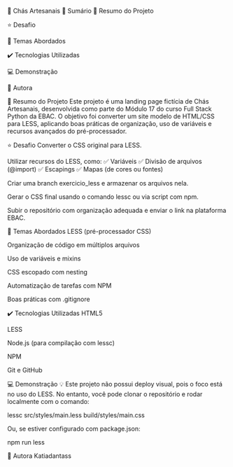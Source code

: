 🍵 Chás Artesanais
📎 Sumário
📌 Resumo do Projeto

⭐ Desafio

📂 Temas Abordados

✔️ Tecnologias Utilizadas

💻 Demonstração

🙋 Autora

📌 Resumo do Projeto
Este projeto é uma landing page fictícia de Chás Artesanais, desenvolvida como parte do Módulo 17 do curso Full Stack Python da EBAC.
O objetivo foi converter um site modelo de HTML/CSS para LESS, aplicando boas práticas de organização, uso de variáveis e recursos avançados do pré-processador.

⭐ Desafio
Converter o CSS original para LESS.

Utilizar recursos do LESS, como:
✅ Variáveis
✅ Divisão de arquivos (@import)
✅ Escapings
✅ Mapas (de cores ou fontes)

Criar uma branch exercicio_less e armazenar os arquivos nela.

Gerar o CSS final usando o comando lessc ou via script com npm.

Subir o repositório com organização adequada e enviar o link na plataforma EBAC.

📂 Temas Abordados
LESS (pré-processador CSS)

Organização de código em múltiplos arquivos

Uso de variáveis e mixins

CSS escopado com nesting

Automatização de tarefas com NPM

Boas práticas com .gitignore

✔️ Tecnologias Utilizadas
HTML5

LESS

Node.js (para compilação com lessc)

NPM

Git e GitHub

💻 Demonstração
💡 Este projeto não possui deploy visual, pois o foco está no uso do LESS.
No entanto, você pode clonar o repositório e rodar localmente com o comando:

lessc src/styles/main.less build/styles/main.css

Ou, se estiver configurado com package.json:

npm run less

🙋 Autora
Katiadantass

